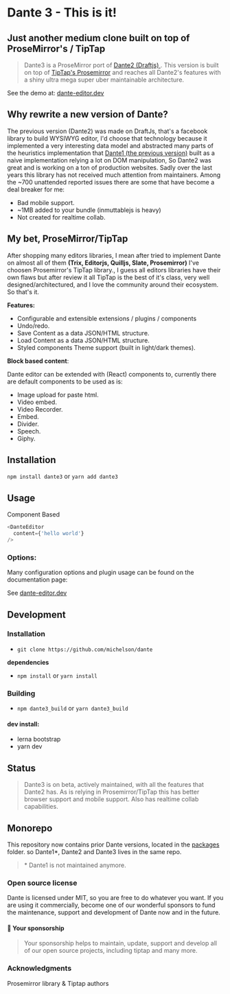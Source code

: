 # Dante 3 - This is it!

## Just another medium clone built on top of ProseMirror's / TipTap

> Dante3 is a ProseMirror port of [Dante2 (Draftjs) ](https://github.com/michelson/Dante/tree/master/packages/dante2). 
This version is built on top of [TipTap's Prosemirror](https://www.tiptap.dev/) and reaches all Dante2's features with a shiny ultra mega super uber maintainable architecture.

See the demo at: [dante-editor.dev](https://dante.vercel.com)

## Why rewrite a new version of Dante?

The previous version (Dante2) was made on DraftJs, that's a facebook library to build WYSIWYG editor, I'd choose that technology because it implemented a very interesting data model and abstracted many parts of the heuristics implementation that [Dante1 (the previous version)](https://github.com/michelson/Dante/tree/master/packages/dante1-legacy) built as a naive implementation relying a lot on DOM manipulation, So Dante2 was great and is working on a ton of production websites. Sadly over the last years this library has not received much attention from maintainers. Among the ~700 unattended reported issues there are some that have become a deal breaker for me:

+ Bad mobile support.
+ ~1MB added to your bundle (inmuttablejs is heavy)
+ Not created for realtime collab.

## My bet, ProseMirror/TipTap

After shopping many editors libraries, I mean after tried to implement Dante on almost all of them **(Trix, Editorjs, Quilljs, Slate, Prosemirror)** I've choosen Prosemirror's TipTap library., I guess all editors libraries have their own flaws but after review it all TipTap is the best of it's class, very well designed/architectured, and I love the community around their ecosystem. So that's it.

**Features:**

+ Configurable and extensible extensions / plugins / components
+ Undo/redo.
+ Save Content as a data JSON/HTML structure.
+ Load Content as a data JSON/HTML structure.
+ Styled components Theme support (built in light/dark themes).

**Block based content**:

Dante editor can be extended with (React) components to, currently there are default components to be used as is:

+ Image upload for paste html.
+ Video embed.
+ Video Recorder.
+ Embed.
+ Divider.
+ Speech.
+ Giphy.

## Installation

`npm install dante3` or `yarn add dante3`

## Usage

Component Based

```javascript
<DanteEditor
  content={'hello world'}
/>
```

### Options:

Many configuration options and plugin usage can be found on the documentation page:

See [dante-editor.dev](https://dante.vercel.com)


## Development

### Installation
+ `git clone https://github.com/michelson/dante`

**dependencies**
 
+ `npm install` or `yarn install`
 
### Building

+ `npm dante3_build` or `yarn dante3_build`

#### dev install:

+ lerna bootstrap
+ yarn dev

## Status

> Dante3 is on beta, actively maintained, with all the features that Dante2 has. As is relying in Prosemirror/TipTap this has better browser support and mobile support. Also has realtime collab capabilities.

## Monorepo

This repository now contains prior Dante versions, located in the [packages](https://github.com/michelson/Dante/tree/master/packages) folder. so Dante1*, Dante2 and Dante3 lives in the same repo. 

> \* Dante1 is not maintained anymore.

### Open source license

Dante is licensed under MIT, so you are free to do whatever you want. If you are using it commercially, become one of our wonderful sponsors to fund the maintenance, support and development of Dante now and in the future.

#### 💓 Your sponsorship
> Your sponsorship helps to maintain, update, support and develop all of our open source projects, including tiptap and many more.

### Acknowledgments

Prosemirror library & Tiptap authors
